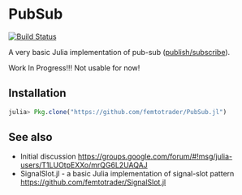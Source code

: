 # PubSub

[![Build Status](https://travis-ci.org/femtotrader/PubSub.jl.svg?branch=master)](https://travis-ci.org/femtotrader/PubSub.jl)

A very basic Julia implementation of pub-sub ([publish/subscribe](https://en.wikipedia.org/wiki/Publish%E2%80%93subscribe_pattern)).


Work In Progress!!! Not usable for now!

## Installation

```julia
julia> Pkg.clone("https://github.com/femtotrader/PubSub.jl")
```

## See also

 - Initial discussion https://groups.google.com/forum/#!msg/julia-users/T1LUOtpEXXo/mrQG6L2UAQAJ
 - SignalSlot.jl - a basic Julia implementation of signal-slot pattern https://github.com/femtotrader/SignalSlot.jl

